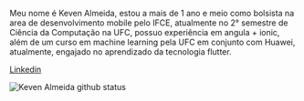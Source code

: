 Meu nome é Keven Almeida, estou a mais de 1 ano e meio como bolsista na area de desenvolvimento mobile pelo IFCE, 
atualmente no 2° semestre de Ciência da Computação na UFC, possuo experiência em angula + ionic, além de um curso em machine learning pela UFC em conjunto com Huawei,
atualmente, engajado no aprendizado da tecnologia flutter.

[Linkedin](https://www.linkedin.com/in/keven-almeida-5a1433195)

![Keven Almeida github status](https://github-readme-stats.vercel.app/api?username=keven-almeida&theme=algolia&show_icons=true)

<!---
Keven-Almeida/Keven-Almeida is a ✨ special ✨ repository because its `README.md` (this file) appears on your GitHub profile.
You can click the Preview link to take a look at your changes.
--->
